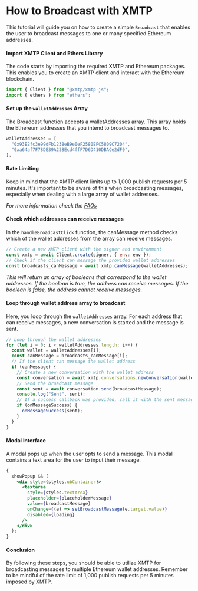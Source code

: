 # How to Broadcast with XMTP

This tutorial will guide you on how to create a simple `Broadcast` that enables the user to broadcast messages to one or many specified Ethereum addresses.

#### Import XMTP Client and Ethers Library

The code starts by importing the required XMTP and Ethereum packages. This enables you to create an XMTP client and interact with the Ethereum blockchain.

```jsx
import { Client } from "@xmtp/xmtp-js";
import { ethers } from "ethers";
```

#### Set up the `walletAddresses` Array

The Broadcast function accepts a walletAddresses array. This array holds the Ethereum addresses that you intend to broadcast messages to.

```jsx
walletAddresses = [
  "0x93E2fc3e99dFb1238eB9e0eF2580EFC5809C7204",
  "0xa64af7F78DE39A238Ecd4ffF7D6D410DBACe2dF0",
];
```

#### Rate Limiting

Keep in mind that the XMTP client limits up to 1,000 publish requests per 5 minutes. It's important to be aware of this when broadcasting messages, especially when dealing with a large array of wallet addresses.

_For more information check the [FAQs](https://xmtp.org/docs/faq#rate-limiting)_

#### Check which addresses can receive messages

In the `handleBroadcastClick` function, the canMessage method checks which of the wallet addresses from the array can receive messages.

```jsx
// Create a new XMTP client with the signer and environment
const xmtp = await Client.create(signer, { env: env });
// Check if the client can message the provided wallet addresses
const broadcasts_canMessage = await xmtp.canMessage(walletAddresses);
```

_This will return an array of booleans that correspond to the wallet addresses. If the boolean is true, the address can receive messages. If the boolean is false, the address cannot receive messages._

#### Loop through wallet address array to broadcast

Here, you loop through the `walletAddresses` array. For each address that can receive messages, a new conversation is started and the message is sent.

```jsx
// Loop through the wallet addresses
for (let i = 0; i < walletAddresses.length; i++) {
  const wallet = walletAddresses[i];
  const canMessage = broadcasts_canMessage[i];
  // If the client can message the wallet address
  if (canMessage) {
    // Create a new conversation with the wallet address
    const conversation = await xmtp.conversations.newConversation(wallet);
    // Send the broadcast message
    const sent = await conversation.send(broadcastMessage);
    console.log("Sent", sent);
    // If a success callback was provided, call it with the sent message
    if (onMessageSuccess) {
      onMessageSuccess(sent);
    }
  }
}
```

#### Modal Interface

A modal pops up when the user opts to send a message. This modal contains a text area for the user to input their message.

```jsx
{
  showPopup && (
    <div style={styles.ubContainer}>
      <textarea
        style={styles.textArea}
        placeholder={placeholderMessage}
        value={broadcastMessage}
        onChange={(e) => setBroadcastMessage(e.target.value)}
        disabled={loading}
      />
    </div>
  );
}
```

#### Conclusion

By following these steps, you should be able to utilize XMTP for broadcasting messages to multiple Ethereum wallet addresses. Remember to be mindful of the rate limit of 1,000 publish requests per 5 minutes imposed by XMTP.
